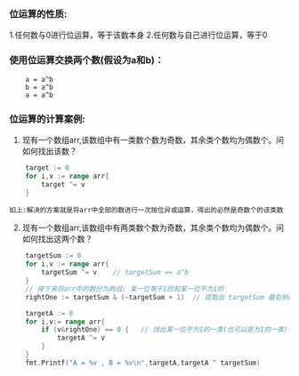 ### 位运算的性质:
 1.任何数与0进行位运算，等于该数本身
 2.任何数与自己进行位运算，等于0

### 使用位运算交换两个数(假设为a和b)：
```
    a = a^b
    b = a^b
    a = a^b
```

### 位运算的计算案例:

1. 现有一个数组arr,该数组中有一类数个数为奇数，其余类个数均为偶数个。问如何找出该数？
```go
    target := 0
    for i,v := range arr{
        target ^= v
    }
```
    如上:解决的方案就是将arr中全部的数进行一次按位异或运算，得出的必然是奇数个的该类数

2. 现有一个数组arr,该数组中有两类数个数为奇数，其余类个数均为偶数个。问如何找出这两个数？
```go
    targetSum := 0
    for i,v := range arr{
        targetSum ^= v    // targetSum == a^b
    }
    // 接下来将arr中的数分为两组: 某一位等于1的和某一位不为1的
    rightOne := targetSum & (~targetSum + 1)  // 提取出 targetSum 最右侧的1(固定做法)

    targetA := 0
    for i,v:= range arr{
        if (v&rightOne) == 0 {   // 找出某一位不为1的一类(也可以是为1的一类)
            targetA ^= v
        }
    }
    fmt.Printf("A = %v , B = %v\n",targetA,targetA ^ targetSum)
```